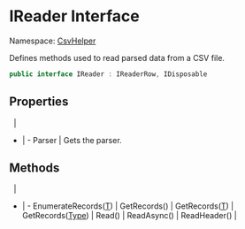# IReader Interface

Namespace: [CsvHelper](/api/CsvHelper)

Defines methods used to read parsed data from a CSV file.

```cs
public interface IReader : IReaderRow, IDisposable
```

## Properties
&nbsp; | &nbsp;
- | -
Parser | Gets the parser.

## Methods
&nbsp; | &nbsp;
- | -
EnumerateRecords([T](/api/CsvHelper/T)) | 
GetRecords() | 
GetRecords([T](/api/CsvHelper/T)) | 
GetRecords([Type](https://docs.microsoft.com/en-us/dotnet/api/system.type)) | 
Read() | 
ReadAsync() | 
ReadHeader() | 
